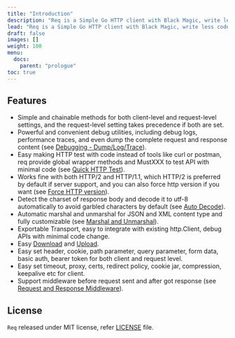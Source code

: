 ```yaml
---
title: "Introduction"
description: "Req is a Simple Go HTTP client with Black Magic, write less code with more efficiency."
lead: "Req is a Simple Go HTTP client with Black Magic, write less code with more efficiency."
draft: false
images: []
weight: 100
menu:
  docs:
    parent: "prologue"
toc: true
---
```


## Features

* Simple and chainable methods for both client-level and request-level settings, and the request-level setting takes precedence if both are set.
* Powerful and convenient debug utilities, including debug logs, performance traces, and even dump the complete request and response content (see [Debugging - Dump/Log/Trace](../../tutorial/debugging/)).
* Easy making HTTP test with code instead of tools like curl or postman, req provide global wrapper methods and MustXXX to test  API with minimal code (see [Quick HTTP Test](../../tutorial/quick-test/)).
* Works fine with both HTTP/2 and HTTP/1.1, which HTTP/2 is preferred by default if server support, and you can also force http version if you want (see [Force HTTP version](../../tutorial/force-http-version/)).
* Detect the charset of response body and decode it to utf-8 automatically to avoid garbled characters by default (see [Auto Decode](../../tutorial/auto-decode/)).
* Automatic marshal and unmarshal for JSON and XML content type and fully customizable (see [Marshal and Unmarshal](../../tutorial/marshal-unmarshal/)).
* Exportable Transport, easy to integrate with existing http.Client, debug APIs with minimal code change.
* Easy [Download](../../tutorial/download/) and [Upload](../../tutorial/upload/).
* Easy set header, cookie, path parameter, query parameter, form data, basic auth, bearer token for both client and request level.
* Easy set timeout, proxy, certs, redirect policy, cookie jar, compression, keepalive etc for client.
* Support middleware before request sent and after got response (see [Request and Response Middleware](../../tutorial/middleware/)).


## License

`Req` released under MIT license, refer [LICENSE](https://github.com/imroc/req/blob/master/LICENSE) file.
